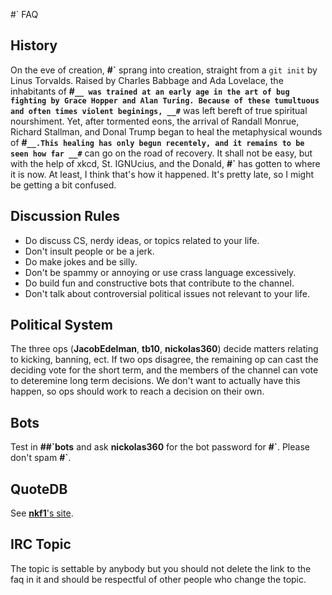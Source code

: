 
#\` FAQ

## History
On the eve of creation, __#\`__ sprang into creation, straight from a `git init` by Linus Torvalds. Raised by Charles Babbage and Ada Lovelace, the inhabitants of __#`__ was trained at an early age in the art of bug fighting by Grace Hopper and Alan Turing. Because of these tumultuous and often times violent beginings, __#`__ was left bereft of true spiritual nourshiment. Yet, after tormented eons, the arrival of Randall Monrue, Richard Stallman, and Donal Trump began to heal the metaphysical wounds of __#`__.This healing has only begun recentely, and it remains to be seen how far __#`__ can go on the road of recovery. It shall not be easy, but with the help of xkcd,  St. IGNUcius, and the Donald, __#`__ has gotten to where it is now. At least, I think that's how it happened. It's pretty late, so I might be getting a bit confused.

## Discussion Rules
 - Do discuss CS, nerdy ideas, or topics related to your life.
 - Don't insult people or be a jerk.
 - Do make jokes and be silly.
 - Don't be spammy or annoying or use crass language excessively. 
 - Do build fun and constructive bots that contribute to the channel.
 - Don't talk about controversial political issues not relevant to your life.


## Political System
The three ops (__JacobEdelman__, __tb10__, __nickolas360__) decide matters relating to kicking, banning, ect. If two ops disagree, the remaining op can cast the deciding vote for the short term, and the members of the channel can vote to deteremine long term decisions. We don't want to actually have this happen, so ops should work to reach a decision on their own. 

## Bots
Test in __##\`bots__ and ask __nickolas360__ for the bot password for __#\`__. Please don't spam __#\`__.

## QuoteDB
See [__nkf1__'s site](http://me.zippynk.com/backtick_irc_qdb.txt).

## IRC Topic
The topic is settable by anybody but you should not delete the link to the faq in it and should be respectful of other people who change the topic.
